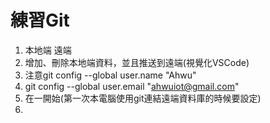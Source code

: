 # 練習Git
1. 本地端 遠端
2. 增加、刪除本地端資料，並且推送到遠端(視覺化VSCode)
3. 注意git config --global user.name "Ahwu"
4. git config --global user.email "ahwuiot@gmail.com"
5. 在一開始(第一次本電腦使用git連結遠端資料庫的時候要設定)
6. 